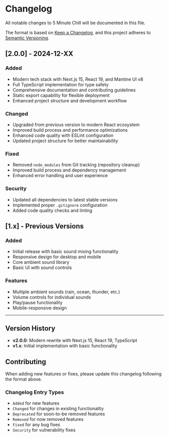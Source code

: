 # Changelog

All notable changes to 5 Minute Chill will be documented in this file.

The format is based on [Keep a Changelog](https://keepachangelog.com/en/1.0.0/),
and this project adheres to [Semantic Versioning](https://semver.org/spec/v2.0.0.html).

## [2.0.0] - 2024-12-XX

### Added
- Modern tech stack with Next.js 15, React 19, and Mantine UI v8
- Full TypeScript implementation for type safety
- Comprehensive documentation and contributing guidelines
- Static export capability for flexible deployment
- Enhanced project structure and development workflow

### Changed
- Upgraded from previous version to modern React ecosystem
- Improved build process and performance optimizations
- Enhanced code quality with ESLint configuration
- Updated project structure for better maintainability

### Fixed
- Removed `node_modules` from Git tracking (repository cleanup)
- Improved build process and dependency management
- Enhanced error handling and user experience

### Security
- Updated all dependencies to latest stable versions
- Implemented proper `.gitignore` configuration
- Added code quality checks and linting

## [1.x] - Previous Versions

### Added
- Initial release with basic sound mixing functionality
- Responsive design for desktop and mobile
- Core ambient sound library
- Basic UI with sound controls

### Features
- Multiple ambient sounds (rain, ocean, thunder, etc.)
- Volume controls for individual sounds
- Play/pause functionality
- Mobile-responsive design

---

## Version History

- **v2.0.0**: Modern rewrite with Next.js 15, React 19, TypeScript
- **v1.x**: Initial implementation with basic functionality

## Contributing

When adding new features or fixes, please update this changelog following the format above.

### Changelog Entry Types
- `Added` for new features
- `Changed` for changes in existing functionality
- `Deprecated` for soon-to-be removed features
- `Removed` for now removed features
- `Fixed` for any bug fixes
- `Security` for vulnerability fixes
